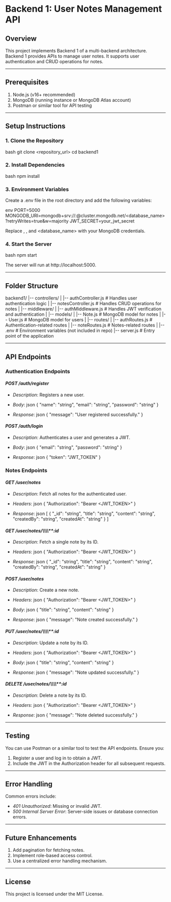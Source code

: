 # Backend 1: User Notes Management API

## Overview

This project implements Backend 1 of a multi-backend architecture. Backend 1 provides APIs to manage user notes. It supports user authentication and CRUD operations for notes.

---

## Prerequisites

1. Node.js (v16+ recommended)
2. MongoDB (running instance or MongoDB Atlas account)
3. Postman or similar tool for API testing

---

## Setup Instructions

### 1. Clone the Repository

bash
git clone <repository_url>
cd backend1


### 2. Install Dependencies

bash
npm install


### 3. Environment Variables

Create a .env file in the root directory and add the following variables:

env
PORT=5000
MONGODB_URI=mongodb+srv://<username>:<password>@cluster.mongodb.net/<database_name>?retryWrites=true&w=majority
JWT_SECRET=your_jwt_secret


Replace <username>, <password>, and <database_name> with your MongoDB credentials.

### 4. Start the Server

bash
npm start


The server will run at http://localhost:5000.

---

## Folder Structure


backend1/
|-- controllers/
|   |-- authController.js     # Handles user authentication logic
|   |-- notesController.js    # Handles CRUD operations for notes
|
|-- middleware/
|   |-- authMiddleware.js     # Handles JWT verification and authentication
|
|-- models/
|   |-- Note.js               # MongoDB model for notes
|   |-- User.js               # MongoDB model for users
|
|-- routes/
|   |-- authRoutes.js         # Authentication-related routes
|   |-- noteRoutes.js         # Notes-related routes
|
|-- .env                      # Environment variables (not included in repo)
|-- server.js                 # Entry point of the application


---

## API Endpoints

### Authentication Endpoints

#### *POST /auth/register*

- *Description*: Registers a new user.
- *Body*:
  json
  {
    "name": "string",
    "email": "string",
    "password": "string"
  }
  
- *Response*:
  json
  {
    "message": "User registered successfully."
  }
  

#### *POST /auth/login*

- *Description*: Authenticates a user and generates a JWT.
- *Body*:
  json
  {
    "email": "string",
    "password": "string"
  }
  
- *Response*:
  json
  {
    "token": "JWT_TOKEN"
  }
  

### Notes Endpoints

#### *GET /user/notes*

- *Description*: Fetch all notes for the authenticated user.
- *Headers*:
  json
  {
    "Authorization": "Bearer <JWT_TOKEN>"
  }
  
- *Response*:
  json
  [
    {
      "_id": "string",
      "title": "string",
      "content": "string",
      "createdBy": "string",
      "createdAt": "string"
    }
  ]
  

#### *GET /user/notes/\\\\\\\\**:id*

- *Description*: Fetch a single note by its ID.
- *Headers*:
  json
  {
    "Authorization": "Bearer <JWT_TOKEN>"
  }
  
- *Response*:
  json
  {
    "_id": "string",
    "title": "string",
    "content": "string",
    "createdBy": "string",
    "createdAt": "string"
  }
  

#### *POST /user/notes*

- *Description*: Create a new note.
- *Headers*:
  json
  {
    "Authorization": "Bearer <JWT_TOKEN>"
  }
  
- *Body*:
  json
  {
    "title": "string",
    "content": "string"
  }
  
- *Response*:
  json
  {
    "message": "Note created successfully."
  }
  

#### *PUT /user/notes/\\\\\\\\**:id*

- *Description*: Update a note by its ID.
- *Headers*:
  json
  {
    "Authorization": "Bearer <JWT_TOKEN>"
  }
  
- *Body*:
  json
  {
    "title": "string",
    "content": "string"
  }
  
- *Response*:
  json
  {
    "message": "Note updated successfully."
  }
  

#### *DELETE /user/notes/\\\\\\\\**:id*

- *Description*: Delete a note by its ID.
- *Headers*:
  json
  {
    "Authorization": "Bearer <JWT_TOKEN>"
  }
  
- *Response*:
  json
  {
    "message": "Note deleted successfully."
  }
  

---

## Testing

You can use Postman or a similar tool to test the API endpoints. Ensure you:

1. Register a user and log in to obtain a JWT.
2. Include the JWT in the Authorization header for all subsequent requests.

---

## Error Handling

Common errors include:

- *401 Unauthorized*: Missing or invalid JWT.
- *500 Internal Server Error*: Server-side issues or database connection errors.

---

## Future Enhancements

1. Add pagination for fetching notes.
2. Implement role-based access control.
3. Use a centralized error handling mechanism.

---

## License

This project is licensed under the MIT License.
